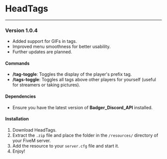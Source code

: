 # HeadTags

---

### Version 1.0.4
- Added support for GIFs in tags.
- Improved menu smoothness for better usability.
- Further updates are planned.

#### Commands
- **/tag-toggle**: Toggles the display of the player's prefix tag.
- **/tags-toggle**: Toggles all tags above other players for yourself (useful for streamers or taking pictures).

#### Dependencies
- Ensure you have the latest version of **Badger_Discord_API** installed.

#### Installation
1. Download HeadTags.
2. Extract the `.zip` file and place the folder in the `/resources/` directory of your FiveM server.
3. Add the resource to your `server.cfg` file and start it.
4. Enjoy!
